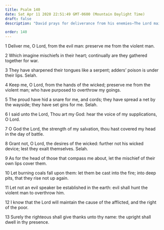 ```yaml
---
title: Psalm 140
date: Sat Apr 11 2020 22:51:49 GMT-0600 (Mountain Daylight Time)
draft: false
description: "David prays for deliverance from his enemies—The Lord maintains the cause of the poor and afflicted."

order: 140
---
```

    
1 Deliver me, O Lord, from the evil man: preserve me from the violent man.

2 Which imagine mischiefs in their heart; continually are they gathered together for war.

3 They have sharpened their tongues like a serpent; adders’ poison is under their lips. Selah.

4 Keep me, O Lord, from the hands of the wicked; preserve me from the violent man; who have purposed to overthrow my goings.

5 The proud have hid a snare for me, and cords; they have spread a net by the wayside; they have set gins for me. Selah.

6 I said unto the Lord, Thou art my God: hear the voice of my supplications, O Lord.

7 O God the Lord, the strength of my salvation, thou hast covered my head in the day of battle.

8 Grant not, O Lord, the desires of the wicked: further not his wicked device; lest they exalt themselves. Selah.

9 As for the head of those that compass me about, let the mischief of their own lips cover them.

10 Let burning coals fall upon them: let them be cast into the fire; into deep pits, that they rise not up again.

11 Let not an evil speaker be established in the earth: evil shall hunt the violent man to overthrow him.

12 I know that the Lord will maintain the cause of the afflicted, and the right of the poor.

13 Surely the righteous shall give thanks unto thy name: the upright shall dwell in thy presence.

